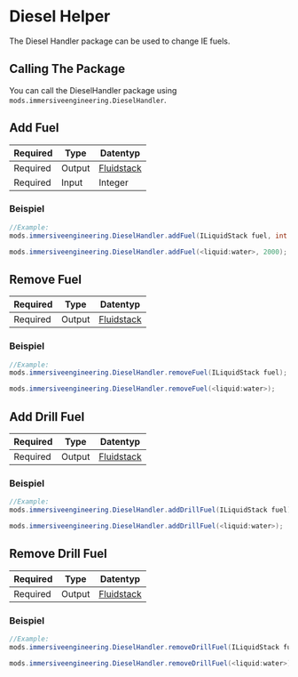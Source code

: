 # Diesel Helper

The Diesel Handler package can be used to change IE fuels.

## Calling The Package

You can call the DieselHandler package using `mods.immersiveengineering.DieselHandler`.

## Add Fuel

| Required | Type   | Datentyp                                     |
| -------- | ------ | -------------------------------------------- |
| Required | Output | [Fluidstack](/Vanilla/Liquids/ILiquidStack/) |
| Required | Input  | Integer                                      |

### Beispiel

```JAVA
//Example:
mods.immersiveengineering.DieselHandler.addFuel(ILiquidStack fuel, int time);

mods.immersiveengineering.DieselHandler.addFuel(<liquid:water>, 2000);
```

## Remove Fuel

| Required | Type   | Datentyp                                     |
| -------- | ------ | -------------------------------------------- |
| Required | Output | [Fluidstack](/Vanilla/Liquids/ILiquidStack/) |

### Beispiel

```JAVA
//Example:
mods.immersiveengineering.DieselHandler.removeFuel(ILiquidStack fuel);

mods.immersiveengineering.DieselHandler.removeFuel(<liquid:water>);
```

## Add Drill Fuel

| Required | Type   | Datentyp                                     |
| -------- | ------ | -------------------------------------------- |
| Required | Output | [Fluidstack](/Vanilla/Liquids/ILiquidStack/) |

### Beispiel

```JAVA
//Example:
mods.immersiveengineering.DieselHandler.addDrillFuel(ILiquidStack fuel);

mods.immersiveengineering.DieselHandler.addDrillFuel(<liquid:water>);
```

## Remove Drill Fuel

| Required | Type   | Datentyp                                     |
| -------- | ------ | -------------------------------------------- |
| Required | Output | [Fluidstack](/Vanilla/Liquids/ILiquidStack/) |

### Beispiel

```JAVA
//Example:
mods.immersiveengineering.DieselHandler.removeDrillFuel(ILiquidStack fuel);

mods.immersiveengineering.DieselHandler.removeDrillFuel(<liquid:water>);
```